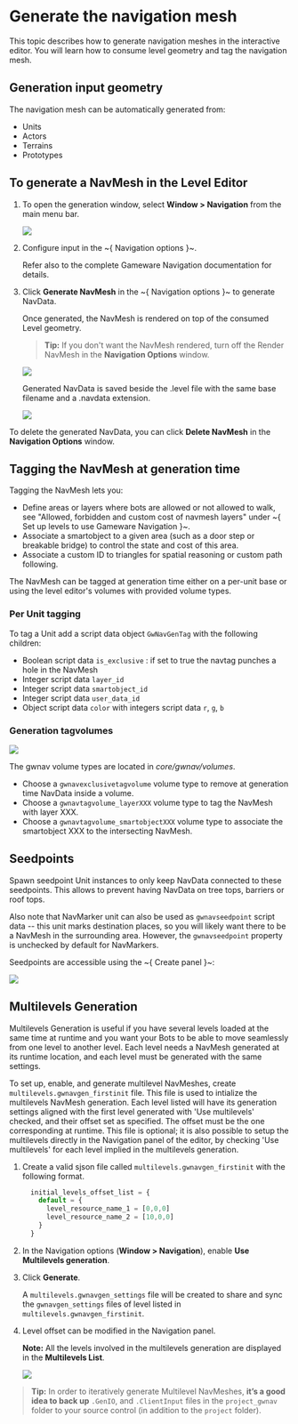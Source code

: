 # Generate the navigation mesh

This topic describes how to generate navigation meshes in the interactive editor. You will learn how to consume level geometry and tag the navigation mesh.

## Generation input geometry

The navigation mesh can be automatically generated from:

* Units
* Actors
* Terrains
* Prototypes

## To generate a NavMesh in the Level Editor

1. To open the generation window, select **Window > Navigation** from the main menu bar.

  	![](../../images/navmeshgeneration_panel.png)

2. Configure input in the  ~{ Navigation options }~.

  	Refer also to the complete Gameware Navigation documentation for details.

3. Click **Generate NavMesh** in the ~{ Navigation options }~ to generate NavData.

  	Once generated, the NavMesh is rendered on top of the consumed Level geometry.

  	> **Tip:** If you don't want the NavMesh rendered, turn off the Render NavMesh in the **Navigation Options** window.

  	![](../../images/generated.png)

  	Generated NavData is saved beside the .level file with the same base filename and a .navdata extension.

  	![](../../images/generated_files.png)

To delete the generated NavData, you can click **Delete NavMesh** in the **Navigation Options** window.

## Tagging the NavMesh at generation time

Tagging the NavMesh lets you:

*	Define areas or layers where bots are allowed or not allowed to walk, see "Allowed, forbidden and custom cost of navmesh layers" under ~{ Set up levels to use Gameware Navigation }~.
*	Associate a smartobject to a given area (such as a door step or breakable bridge) to control the state and cost of this area.
*	Associate a custom ID to triangles for spatial reasoning or custom path following.

The NavMesh can be tagged at generation time either on a per-unit base or using the level editor's volumes with provided volume types.

### Per Unit tagging

To tag a Unit add a script data object `GwNavGenTag` with the following children:

*	Boolean script data `is_exclusive` : if set to true the navtag punches a hole in the NavMesh
*	Integer script data `layer_id`
*	Integer script data `smartobject_id`
*	Integer script data `user_data_id`
*	Object script data `color` with integers script data `r`, `g`, `b`

### Generation tagvolumes

![](../../images/navgenvolumes.png)

The gwnav volume types are located in *core/gwnav/volumes*.

*	Choose a `gwnavexclusivetagvolume` volume type to remove at generation time NavData inside a volume.
*	Choose a `gwnavtagvolume_layerXXX` volume type to tag the NavMesh with layer XXX.
*	Choose a `gwnavtagvolume_smartobjectXXX` volume type to associate the smartobject XXX to the intersecting NavMesh.

## Seedpoints

Spawn seedpoint Unit instances to only keep NavData connected to these seedpoints.
This allows to prevent having NavData on tree tops, barriers or roof tops.

Also note that NavMarker unit can also be used as `gwnavseedpoint` script data -- this unit marks destination places, so you will likely want there to be a NavMesh in the surrounding area. However, the `gwnavseedpoint` property is unchecked by default for NavMarkers.

Seedpoints are accessible using the ~{ Create panel }~:

![](../../images/createpanel.png)

## Multilevels Generation

Multilevels Generation is useful if you have several levels loaded at the same time at runtime and you want your Bots to be able to move seamlessly from one level to another level. Each level needs a NavMesh generated at its runtime location, and each level must be generated with the same settings.

To set up, enable, and generate multilevel NavMeshes, create `multilevels.gwnavgen_firstinit` file. This file is used to intialize the multilevels NavMesh generation. Each level listed will have its generation settings aligned with the first level generated with 'Use multilevels' checked, and their offset set as specified. The offset must be the one corresponding at runtime.
This file is optional; it is also possible to setup the multilevels directly in the Navigation panel of the editor, by checking 'Use multilevels' for each level implied in the multilevels generation.

1. Create a valid sjson file called `multilevels.gwnavgen_firstinit` with the following format.

    ``` javascript
      initial_levels_offset_list = {
        default = {
          level_resource_name_1 = [0,0,0]
          level_resource_name_2 = [10,0,0]
        }
      }
    ```

2. In the Navigation options (**Window > Navigation**), enable **Use Multilevels generation**.

3. Click **Generate**.

   	A `multilevels.gwnavgen_settings` file will be created to share and sync the `gwnavgen_settings` files of level listed in `multilevels.gwnavgen_firstinit`.

4. Level offset can be modified in the Navigation panel.

   	**Note:** All the levels involved in the multilevels generation are displayed in the **Multilevels List**.

    ![](../../images/multilevels_project_navgen_ui.png)

>**Tip:** In order to iteratively generate Multilevel NavMeshes, **it’s a good idea to back up** `.GenIO`, and `.ClientInput` files in the `project_gwnav` folder to your source control (in addition to the `project` folder).
